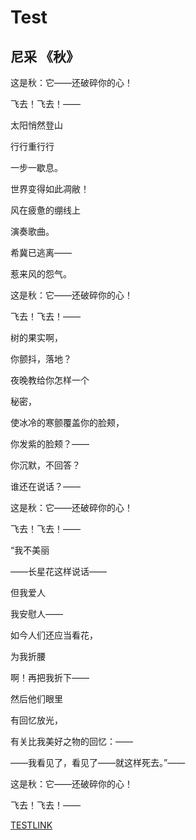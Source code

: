 # Test

## 尼采 《秋》

这是秋：它——还破碎你的心！

飞去！飞去！——

太阳悄然登山

行行重行行

一步一歇息。



世界变得如此凋敝！

风在疲惫的绷线上

演奏歌曲。

希冀已逃离——

惹来风的怨气。



这是秋：它——还破碎你的心！

飞去！飞去！——

树的果实啊，

你颤抖，落地？

夜晚教给你怎样一个

秘密，

使冰冷的寒颤覆盖你的脸颊，

你发紫的脸颊？——



你沉默，不回答？

谁还在说话？——



这是秋：它——还破碎你的心！

飞去！飞去！——

“我不美丽

——长星花这样说话——

但我爱人

我安慰人——

如今人们还应当看花，

为我折腰

啊！再把我折下——

然后他们眼里

有回忆放光，

有关比我美好之物的回忆：——

——我看见了，看见了——就这样死去。”——



这是秋：它——还破碎你的心！

飞去！飞去！——

[TESTLINK](https://github.com/scye5/scye5.github.io/main/testmdlink.md)

